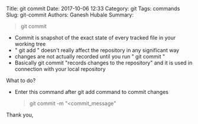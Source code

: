 Title: git commit
Date: 2017-10-06 12:33
Category: git
Tags: commands
Slug: git-commit
Authors: Ganesh Hubale
Summary: 
> git commit

*   Commit is snapshot of the exact state of every tracked file in your working tree
*   " git add " doesn't really affect the repository in any significant way
*   changes are not actually recorded until you run " git commit "
*   Basically git commit "records changes to the repository" and it is used in connection with your local repository

What to do?

*   Enter this command after git add command to commit changes

    > git commit -m "<commit_message"

Thank you,


